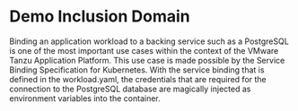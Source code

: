 # Demo Inclusion Domain

Binding an application workload to a backing service such as a PostgreSQL is one of the most important use cases within the context of the VMware Tanzu Application Platform. This use case is made possible by the Service Binding Specification for Kubernetes. With the service binding that is defined in the workload.yaml, the credentials that are required for the connection to the PostgreSQL database are magically injected as environment variables into the container.